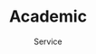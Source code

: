 ---
# An instance of the Experience widget.
# Documentation: https://wowchemy.com/docs/page-builder/
widget: experience

# This file represents a page section.
headless: true

# Order that this section appears on the page.
weight: 50

title: Academic
subtitle: Service

# Date format for experience
#   Refer to https://wowchemy.com/docs/customization/#date-format
date_format: Jan 2006

# Experiences.
#   Add/remove as many `experience` items below as you like.
#   Required fields are `title`, `company`, and `date_start`.
#   Leave `date_end` empty if it's your current employer.
#   Begin multi-line descriptions with YAML's `|2-` multi-line prefix.
experience:
  - title: Reviewer
    company: Association for Computational Linguistics (**ACL**) 
    company_url: ''
    company_logo: org-x
    #location: California
    date_start: '2021-10-01'
    date_end: ''
    #description: |2-
    #    Responsibilities include:
    #    
    #    * Analysing
    #    * Modelling
    #    * Deploying

  - title: Reviewer
    company: The Conference on Empirical Methods in Natural Language Processing (**EMNLP**)
    company_url: ''
    company_logo: org-x
    date_start: '2021-06-01'
    date_end: ''
        
  - title: Sub-Reviewer
    company: The Conference on Information and Knowledge Management (**CIKM**)
    company_url: ''
    company_logo: org-x
    date_start: '2021-06-01'
    date_end: ''
    
  - title: Sub-Reviewer
    company: The European Conference on Information Retrieval (**ECIR**)
    company_url: ''
    company_logo: org-x
    date_start: '2021-11-01'
    date_end: ''
    

  #- title: Professor of Semiconductor Physics
  #  company: University X
  #  company_url: ''
  #  company_logo: org-x
  #  location: California
  #  date_start: '2016-01-01'
  #  date_end: '2020-12-31'
  #  description: Taught electronic engineering and researched semiconductor physics.

design:
  columns: '2'
---